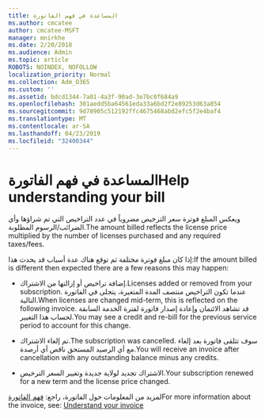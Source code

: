 ```yaml
---
title: المساعدة في فهم الفاتورة
ms.author: cmcatee
author: cmcatee-MSFT
manager: mnirkhe
ms.date: 2/20/2018
ms.audience: Admin
ms.topic: article
ROBOTS: NOINDEX, NOFOLLOW
localization_priority: Normal
ms.collection: Adm_O365
ms.custom: ''
ms.assetid: bdcd1344-7a01-4a3f-90ad-3e7bc0f684a9
ms.openlocfilehash: 301aedd5ba64561eda33a6bd2f2e89253d63a854
ms.sourcegitcommit: 9d78905c512192ffc4675468abd2efc5f2e4baf4
ms.translationtype: MT
ms.contentlocale: ar-SA
ms.lasthandoff: 04/23/2019
ms.locfileid: "32400344"
---
```

# <a name="help-understanding-your-bill"></a><span data-ttu-id="c2ac3-102">المساعدة في فهم الفاتورة</span><span class="sxs-lookup"><span data-stu-id="c2ac3-102">Help understanding your bill</span></span>

<span data-ttu-id="c2ac3-103">ويعكس المبلغ فوترة سعر الترخيص مضروباً في عدد التراخيص التي تم شراؤها وأي الضرائب/الرسوم المطلوبة.</span><span class="sxs-lookup"><span data-stu-id="c2ac3-103">The amount billed reflects the license price multiplied by the number of licenses purchased and any required taxes/fees.</span></span>
  
<span data-ttu-id="c2ac3-104">إذا كان مبلغ فوترة مختلفة ثم توقع هناك عدة أسباب قد يحدث هذا:</span><span class="sxs-lookup"><span data-stu-id="c2ac3-104">If the amount billed is different then expected there are a few reasons this may happen:</span></span>
  
- <span data-ttu-id="c2ac3-105">إضافة تراخيص أو إزالتها من الاشتراك.</span><span class="sxs-lookup"><span data-stu-id="c2ac3-105">Licenses added or removed from your subscription.</span></span> <span data-ttu-id="c2ac3-106">عندما تكون التراخيص منتصف المدة المتغيرة، يتجلى في الفاتورة التالية.</span><span class="sxs-lookup"><span data-stu-id="c2ac3-106">When licenses are changed mid-term, this is reflected on the following invoice.</span></span> <span data-ttu-id="c2ac3-107">قد تشاهد الائتمان وإعادة إصدار فاتورة لفترة الخدمة السابقة لحساب هذا التغيير.</span><span class="sxs-lookup"><span data-stu-id="c2ac3-107">You may see a credit and re-bill for the previous service period to account for this change.</span></span>
    
- <span data-ttu-id="c2ac3-108">تم إلغاء الاشتراك.</span><span class="sxs-lookup"><span data-stu-id="c2ac3-108">The subscription was cancelled.</span></span> <span data-ttu-id="c2ac3-109">سوف تتلقى فاتورة بعد إلغاء مع أي الرصيد المستحق ناقص أي أرصدة.</span><span class="sxs-lookup"><span data-stu-id="c2ac3-109">You will receive an invoice after cancellation with any outstanding balance minus any credits.</span></span>
    
- <span data-ttu-id="c2ac3-110">الاشتراك تجديد لولاية جديدة وتغيير السعر الترخيص.</span><span class="sxs-lookup"><span data-stu-id="c2ac3-110">Your subscription renewed for a new term and the license price changed.</span></span>
    
<span data-ttu-id="c2ac3-111">لمزيد من المعلومات حول الفاتورة، راجع: [فهم الفاتورة](https://support.office.com/article/0724b428-fb59-4962-8c37-6674166d7507)</span><span class="sxs-lookup"><span data-stu-id="c2ac3-111">For more information about the invoice, see: [Understand your invoice](https://support.office.com/article/0724b428-fb59-4962-8c37-6674166d7507)</span></span>
  

